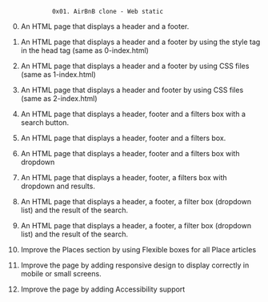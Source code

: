 				0x01. AirBnB clone - Web static
0. An HTML page that displays a header and a footer.

1. An  HTML page that displays a header and a footer by using the style tag in the head tag (same as 0-index.html)

2. An  HTML page that displays a header and a footer by using CSS files (same as 1-index.html)

3. An HTML page that displays a header and footer by using CSS files (same as 2-index.html)

4. An  HTML page that displays a header, footer and a filters box with a search button.

5. An HTML page that displays a header, footer and a filters box.

6. An HTML page that displays a header, footer and a filters box with dropdown

7. An  HTML page that displays a header, footer, a filters box with dropdown and results.

8. An HTML page that displays a header, a footer, a filter box (dropdown list) and the result of the search.

9. An HTML page that displays a header, a footer, a filter box (dropdown list) and the result of the search.

10. Improve the Places section by using Flexible boxes for all Place articles

11. Improve the page by adding responsive design to display correctly in mobile or small screens.

12. Improve the page by adding Accessibility support
